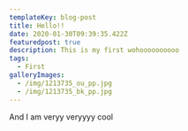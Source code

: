 ```yaml
---
templateKey: blog-post
title: Hello!!
date: 2020-01-30T09:39:35.422Z
featuredpost: true
description: This is my first wohoooooooooo
tags:
  - First
galleryImages:
  - /img/1213735_ou_pp.jpg
  - /img/1213735_bk_pp.jpg
---
```

And I am veryy veryyyy cool
